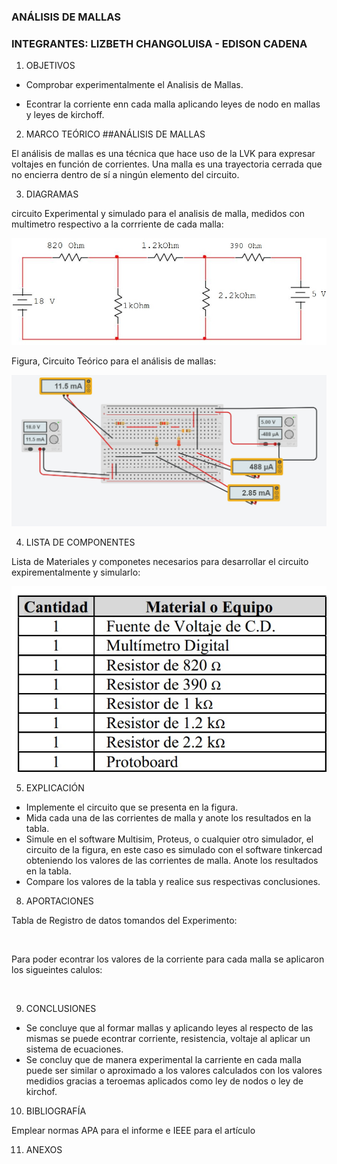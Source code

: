 ### ANÁLISIS DE MALLAS


### INTEGRANTES: LIZBETH CHANGOLUISA - EDISON CADENA


1. OBJETIVOS

* Comprobar experimentalmente el Analisis de Mallas.

* Econtrar la corriente enn cada malla aplicando leyes de nodo en mallas y leyes de kirchoff.

2. MARCO TEÓRICO 
                                      ##ANÁLISIS DE MALLAS

El análisis de mallas es una técnica que hace uso de la LVK para expresar voltajes en
función de corrientes.
Una malla es una trayectoria cerrada que no encierra dentro de sí a ningún elemento del
circuito.


3. DIAGRAMAS

circuito Experimental y simulado para el analisis de malla, medidos con multimetro respectivo a la corrriente de cada malla:

![](https://github.com/eddy90cg/lab2fce/blob/master/img/circuito%20teorico.jpg)



Figura, Circuito Teórico para el análisis de mallas:

![](https://github.com/eddy90cg/lab2fce/blob/master/img/circuito%20experimental%20y%20simulado.jpg)






4. LISTA DE COMPONENTES

Lista de Materiales y componetes necesarios para desarrollar el circuito expirementalmente y simularlo:

![](https://github.com/eddy90cg/lab2fce/blob/master/img/materiales%20o%20equipo.jpg)

5. EXPLICACIÓN

* Implemente el circuito que se presenta en la figura.
* Mida cada una de las corrientes de malla y anote los resultados en la tabla.
* Simule en el software Multisim, Proteus, o cualquier otro simulador, el circuito
de la figura, en este caso es simulado con el software tinkercad obteniendo los valores de las corrientes de malla. Anote los resultados
en la tabla.
* Compare los valores de la tabla  y realice sus respectivas conclusiones.




8. APORTACIONES

Tabla de Registro de datos tomandos del Experimento:

![](           )

Para poder econtrar los valores de la corriente para cada malla se aplicaron los sigueintes calulos:

![](           )



9. CONCLUSIONES

* Se concluye que al formar mallas y aplicando leyes al respecto de las mismas se puede econtrar corriente, resistencia, voltaje al aplicar un sistema de ecuaciones.
* Se concluy que de manera experimental la carriente en cada malla puede ser similar o aproximado a los valores calculados con los valores medidios gracias a teroemas aplicados como ley de nodos o ley de kirchof.


10. BIBLIOGRAFÍA

Emplear normas APA para el informe e IEEE para el artículo

11. ANEXOS

